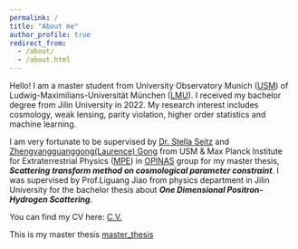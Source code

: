 ```yaml
---
permalink: /
title: "About me"
author_profile: true
redirect_from: 
  - /about/
  - /about.html
---
```


Hello! I am a master student from University Observatory Munich ([USM](https://www.usm.uni-muenchen.de/index_en.php)) of Ludwig-Maximilians-Universität München ([LMU](https://www.lmu.de/de/index.html)). I received my bachelor degree from Jilin University in 2022. My research interest includes cosmology, weak lensing, parity violation, higher order statistics and machine learning. 

I am very fortunate to be supervised by [Dr. Stella Seitz](https://www.usm.uni-muenchen.de/~stella/stella.html) and [Zhengyangguanggong(Laurence) Gong](https://lgong6g.github.io/)  from USM & Max Planck Institute for Extraterrestrial Physics ([MPE](https://www.mpe.mpg.de/main)) in [OPINAS](https://www.mpe.mpg.de/opinas-en) group for my master thesis, ***Scattering transform method on cosmological parameter constraint***. I was supervised by Prof.Liguang Jiao from physics department in Jilin University for the bachelor thesis about ***One Dimensional Positron-Hydrogen Scattering***. 

You can find my CV here: <a href="https://chen-sijin.github.io/Sijin-Chen.github.io/files/CV/CV_Sijin_Chen.pdf" target="_blank">C.V.</a>

<!--<a href="https://chen-sijin/Sijin-Chen.github.io/blob/master/assets/CV_Sijin_Chen.pdf)" target="_blank">新地址</a> -->

This is my master thesis <a href="https://chen-sijin.github.io/Sijin-Chen.github.io/files/thesis/Sijin_Master_Thesis.pdf" target="_blank">master_thesis</a> 


